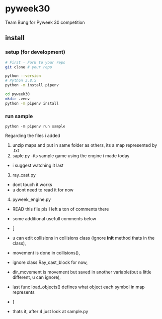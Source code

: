 # pyweek30
Team Bung for Pyweek 30 competition


## install

### setup (for development)
```bash
# First - Fork to your repo
git clone # your repo

python --version
# Python 3.8.x
python -m install pipenv

cd pyweek30
mkdir .venv
python -m pipenv install
```
### run sample
```
python -m pipenv run sample
```


Regarding the files i added
1. unzip maps and put in same folder as others, its a map represented by .txt
2. saple.py 
-its sample game using the engine i made today 
- i suggest watching it last
3. ray_cast.py
- dont touch it works
- u dont need to read it for now
4. pyweek_engine.py
- READ this file pls I left a ton of comments there
- some additional usefull comments below
- [
- u can edit collisions in collisions class (ignore __init__ method thats in the class),
- movement is done in collisions(),
- ignore class Ray_cast_block for now,
- dir_movement is movement but saved in another variable(but a little different, u can ignore),
- last func load_objects() defines what object each symbol in map represents
- ]


- thats it, after 4 just look at sample.py
